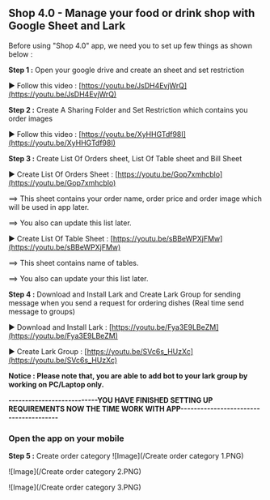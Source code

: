 ## Shop 4.0 - Manage your food or drink shop with Google Sheet and Lark

Before using "Shop 4.0" app, we need you to set up few things as shown below : 

**Step 1 :** Open your google drive and create an sheet and set restriction

▶️ Follow this video : [https://youtu.be/JsDH4EvjWrQ](https://youtu.be/JsDH4EvjWrQ)

**Step 2 :** Create A Sharing Folder and Set Restriction which contains you order images

▶️ Follow this video : [https://youtu.be/XyHHGTdf98I](https://youtu.be/XyHHGTdf98I)


**Step 3 :** Create List Of Orders sheet, List Of Table sheet and Bill Sheet

▶️ Create List Of Orders Sheet : [https://youtu.be/Gop7xmhcblo](https://youtu.be/Gop7xmhcblo)

==> This sheet contains your order name, order price and order image which will be used in app later.

==> You also can update this list later.

▶️ Create List Of Table Sheet : [https://youtu.be/sBBeWPXjFMw](https://youtu.be/sBBeWPXjFMw)

==> This sheet contains name of tables.

==> You also can update your this list later.


**Step 4 :**  Download and Install Lark and Create Lark Group for sending message when you send a request for ordering dishes (Real time send message to groups)

▶️ Download and Install Lark : [https://youtu.be/Fya3E9LBeZM](https://youtu.be/Fya3E9LBeZM)

▶️ Create Lark Group : [https://youtu.be/SVc6s_HUzXc](https://youtu.be/SVc6s_HUzXc)

**Notice : Please note that, you are able to add bot to your lark group by working on PC/Laptop only.**

**---------------------------YOU HAVE FINISHED SETTING UP REQUIREMENTS NOW THE TIME WORK WITH APP---------------------------------------**

### Open the app on your mobile

**Step 5 :** Create order category
![Image](/Create order category 1.PNG)

![Image](/Create order category 2.PNG)

![Image](/Create order category 3.PNG)


